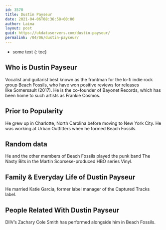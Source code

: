 ```yaml
---
id: 3570
title: Dustin Payseur
date: 2021-04-06T08:36:58+00:00
author: Laima
layout: post
guid: https://ukdataservers.com/dustin-payseur/
permalink: /04/06/dustin-payseur/
---
```


* some text
{: toc}


## Who is Dustin Payseur
                  
                  
                  
Vocalist and guitarist best known as the frontman for the lo-fi indie rock group Beach Fossils, who have won positive reviews for releases like Somersault (2017). He is the co-founder of Bayonet Records, which has been home to such artists as Frankie Cosmos.
                  
              
            
              
            
                
                
                
## Prior to Popularity
                  
                  
                  
He grew up in Charlotte, North Carolina before moving to New York City. He was working at Urban Outfitters when he formed Beach Fossils. 
                  
              
            
              
            
                
                
                
## Random data
                  
                  
                  
He and the other members of Beach Fossils played the punk band The Nasty Bits in the Martin Scorsese-produced HBO series Vinyl. 
                  
              
            
              
            
                
                
                
## Family & Everyday Life of Dustin Payseur
                  
                  
                  
He married Katie Garcia, former label manager of the Captured Tracks label. 
                  
              
            
              
            
                
                
                
## People Related With Dustin Payseur
                  
                  
                  
DIIV&#8217;s Zachary Cole Smith has performed alongside him in Beach Fossils. 
                  
              
            
              
            
                
              
            
              
              
            
            
              
            
          
          
          